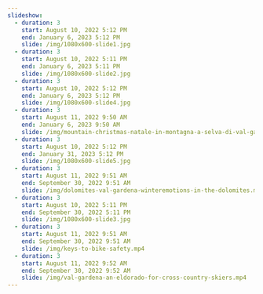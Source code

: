 ```yaml
---
slideshow:
  - duration: 3
    start: August 10, 2022 5:12 PM
    end: January 6, 2023 5:12 PM
    slide: /img/1080x600-slide1.jpg
  - duration: 3
    start: August 10, 2022 5:11 PM
    end: January 6, 2023 5:11 PM
    slide: /img/1080x600-slide2.jpg
  - duration: 3
    start: August 10, 2022 5:12 PM
    end: January 6, 2023 5:12 PM
    slide: /img/1080x600-slide4.jpg
  - duration: 3
    start: August 11, 2022 9:50 AM
    end: January 6, 2023 9:50 AM
    slide: /img/mountain-christmas-natale-in-montagna-a-selva-di-val-gardena-bergweihnacht-in-wolkenstein.mp4
  - duration: 3
    start: August 10, 2022 5:12 PM
    end: January 31, 2023 5:12 PM
    slide: /img/1080x600-slide5.jpg
  - duration: 3
    start: August 11, 2022 9:51 AM
    end: September 30, 2022 9:51 AM
    slide: /img/dolomites-val-gardena-winteremotions-in-the-dolomites.mp4
  - duration: 3
    start: August 10, 2022 5:11 PM
    end: September 30, 2022 5:11 PM
    slide: /img/1080x600-slide3.jpg
  - duration: 3
    start: August 11, 2022 9:51 AM
    end: September 30, 2022 9:51 AM
    slide: /img/keys-to-bike-safety.mp4
  - duration: 3
    start: August 11, 2022 9:52 AM
    end: September 30, 2022 9:52 AM
    slide: /img/val-gardena-an-eldorado-for-cross-country-skiers.mp4
---
```

